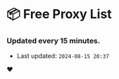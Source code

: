# :package: Free Proxy List
### Updated every 15 minutes.

- Last updated: `2024-08-15 20:37`

:heart:
